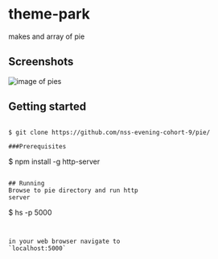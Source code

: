# theme-park
makes and array of pie

## Screenshots
![image of pies](url)

## Getting started
```

$ git clone https://github.com/nss-evening-cohort-9/pie/

###Prerequisites
```
$ npm install -g http-server
```

## Running
Browse to pie directory and run http
server
```
$ hs -p 5000
````


in your web browser navigate to
`localhost:5000`